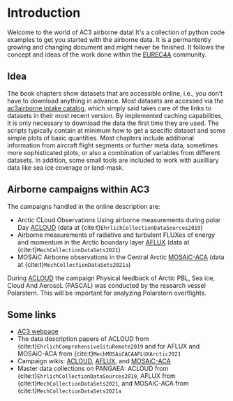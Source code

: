# Introduction
Welcome to the world of AC3 airborne data! It's a collection of python code examples to get you started with the airborne data. It is a permantently growing and changing document and might never be finished. It follows the concept and ideas of the work done within the [EUREC4A](https://howto.eurec4a.eu/intro.html) community.

## Idea
The book chapters show datasets that are accessible online, i.e., you don’t have to download anything in advance. Most datasets are accessed via the [ac3airborne intake catalog](https://github.com/igmk/ac3airborne-intake), which simply said takes care of the links to datasets in their most recent version. By implemented caching capabilities, it is only necessary to download the data the first time they are used. The scripts typically contain at minimum how to get a specific dataset and some simple plots of basic quantities. Most chapters include additional information from aircraft flight segments or further meta data, sometimes more sophisticated plots, or also a combination of variables from different datasets. In addition, some small tools are included to work with auxilliary data like sea ice coverage or land-mask. 

## Airborne campaigns within AC3

The campaigns handled in the online description are:

- Arctic CLoud Observations Using airborne measurements during polar Day [ACLOUD](https://home.uni-leipzig.de/~ehrlich/ACLOUD_wiki_doku/doku.php) (data at {cite:t}`EhrlichCollectionDataSources2019`) 
- Airborne measurements of radiative and turbulent FLUXes of energy and momentum in the Arctic boundary layer [AFLUX](https://home.uni-leipzig.de/~ehrlich/AFLUX_wiki_doku/doku.php?id=start) (data at {cite:t}`MechCollectionDataSets2021`)
- MOSAiC Airborne observations in the Central Arctic [MOSAiC-ACA](https://home.uni-leipzig.de/~ehrlich/MOSAiC_ACA_wiki_doku/doku.php?id=start) (data at {cite:t}`MechCollectionDataSets2021a`)

During [ACLOUD](https://home.uni-leipzig.de/~ehrlich/ACLOUD_wiki_doku/doku.php) the campaign Physical feedback of Arctic PBL, Sea ice, Cloud And AerosoL (PASCAL) was conducted by the research vessel Polarstern. This will be important for analyzing Polarstern overflights.

## Some links
* [AC3 webpage](http://www.ac3-tr.de/)
* The data description papers of ACLOUD from {cite:t}`EhrlichComprehensiveSituRemote2019` and for AFLUX and MOSAiC-ACA from {cite:t}`MechMOSAiCACAAFLUXArctic2021`
* Campaign wikis: [ACLOUD](https://home.uni-leipzig.de/~ehrlich/ACLOUD_wiki_doku/doku.php), [AFLUX](https://home.uni-leipzig.de/~ehrlich/AFLUX_wiki_doku/doku.php?id=start), and [MOSAiC-ACA](https://home.uni-leipzig.de/~ehrlich/MOSAiC_ACA_wiki_doku/doku.php?id=start)
* Master data collections on PANGAEA: ACLOUD from {cite:t}`EhrlichCollectionDataSources2019`, AFLUX from {cite:t}`MechCollectionDataSets2021`, and MOSAiC-ACA from {cite:t}`MechCollectionDataSets2021a`